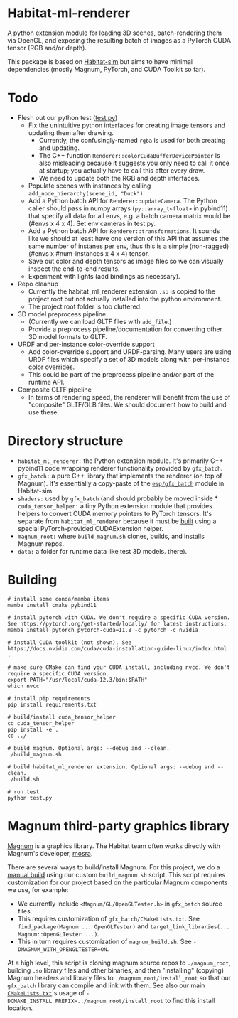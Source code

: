 

# Habitat-ml-renderer

A python extension module for loading 3D scenes, batch-rendering them via OpenGL, and exposing the resulting batch of images as a PyTorch CUDA tensor (RGB and/or depth).

This package is based on [Habitat-sim](https://github.com/facebookresearch/habitat-sim) but aims to have minimal dependencies (mostly Magnum, PyTorch, and CUDA Toolkit so far).


# Todo
* Flesh out our python test ([test.py](./test.py))
    * Fix the unintuitive python interfaces for creating image tensors and updating them after drawing.
        * Currently, the confusingly-named `rgba` is used for both creating and updating.
        * The C++ function `Renderer::colorCudaBufferDevicePointer` is also misleading because it suggests you only need to call it once at startup; you actually have to call this after every draw.
        * We need to update both the RGB and depth interfaces.
    * Populate scenes with instances by calling `add_node_hierarchy(scene_id, "Duck")`.
    * Add a Python batch API for `Renderer::updateCamera`. The Python caller should pass in numpy arrays (`py::array_t<float>` in pybind11) that specify all data for all envs, e.g. a batch camera matrix would be (#envs x 4 x 4). Set env cameras in test.py.
    * Add a Python batch API for `Renderer::transformations`. It sounds like we should at least have one version of this API that assumes the same number of instanes per env, thus this is a simple (non-ragged) (#envs x #num-instances x 4 x 4) tensor.
    * Save out color and depth tensors as image files so we can visually inspect the end-to-end results.
    * Experiment with lights (add bindings as necessary).
* Repo cleanup
    * Currently the habitat_ml_renderer extension `.so` is copied to the project root but not actually installed into the python environment.
    * The project root folder is too cluttered.
* 3D model preprocess pipeline
    * (Currently we can load GLTF files with `add_file`.)
    * Provide a preprocess pipeline/documentation for converting other 3D model formats to GLTF.
* URDF and per-instance color-override support
    * Add color-override support and URDF-parsing. Many users are using URDF files which specify a set of 3D models along with per-instance color overrides.
    * This could be part of the preprocess pipeline and/or part of the runtime API.
* Composite GLTF pipeline
    * In terms of rendering speed, the renderer will benefit from the use of "composite" GLTF/GLB files. We should document how to build and use these.

# Directory structure

* `habitat_ml_renderer:` the Python extension module. It's primarily C++ pybind11 code wrapping renderer functionality provided by `gfx_batch`.
* `gfx_batch:` a pure C++ library that implements the renderer (on top of Magnum). It's essentially a copy-paste of the [`esp/gfx_batch`](https://github.com/facebookresearch/habitat-sim/tree/main/src/esp/gfx_batch) module in Habitat-sim.
* `shaders:` used by `gfx_batch` (and should probably be moved inside * `cuda_tensor_helper:` a tiny Python extension module that provides helpers to convert CUDA memory pointers to PyTorch tensors. It's separate from `habitat_ml_renderer` because it must be [built](cuda_tensor_helper/setup.py) using a special PyTorch-provided CUDAExtension helper.
* `magnum_root:` where `build_magnum.sh` clones, builds, and installs Magnum repos.
* `data:` a folder for runtime data like test 3D models.
there).

# Building

```
# install some conda/mamba items
mamba install cmake pybind11

# install pytorch with CUDA. We don't require a specific CUDA version. See https://pytorch.org/get-started/locally/ for latest instructions.
mamba install pytorch pytorch-cuda=11.8 -c pytorch -c nvidia

# install CUDA toolkit (not shown). See https://docs.nvidia.com/cuda/cuda-installation-guide-linux/index.html .

# make sure CMake can find your CUDA install, including nvcc. We don't require a specific CUDA version. 
export PATH="/usr/local/cuda-12.3/bin:$PATH"
which nvcc

# install pip requirements
pip install requirements.txt

# build/install cuda_tensor_helper
cd cuda_tensor_helper
pip install -e .
cd ../

# build magnum. Optional args: --debug and --clean.
./build_magnum.sh

# build habitat_ml_renderer extension. Optional args: --debug and --clean.
./build.sh

# run test
python test.py
```

# Magnum third-party graphics library

[Magnum](https://magnum.graphics/) is a graphics library. The Habitat team often works directly with Magnum's developer, [mosra](https://github.com/mosra/).

There are several ways to build/install Magnum. For this project, we do a [manual build](https://doc.magnum.graphics/magnum/building.html#building-manual) using our custom `build_magnum.sh` script. This script requires customization for our project based on the particular Magnum components we use, for example:

* We currently include `<Magnum/GL/OpenGLTester.h>` in `gfx_batch` source files.
* This requires customization of `gfx_batch/CMakeLists.txt`. See `find_package(Magnum ... OpenGLTester)` and `target_link_libraries(... Magnum::OpenGLTester ...)`.
* This in turn requires customization of `magnum_build.sh`. See `-DMAGNUM_WITH_OPENGLTESTER=ON`.

At a high level, this script is cloning magnum source repos to `./magnum_root`, building `.so` library files and other binaries, and then "installing" (copying) Magnum headers and library files to `./magnum_root/install_root` so that our `gfx_batch` library can compile and link with them. See also our main [`CMakeLists.txt`](./CMakeLists.txt)'s usage of `-DCMAKE_INSTALL_PREFIX=../magnum_root/install_root` to find this install location.


